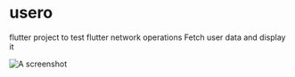 # usero
flutter project to test flutter network operations
Fetch user data and display it


![A screenshot](usero/lib/static/images/screenshot.png)